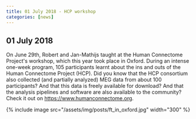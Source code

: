 ```yaml
---
title: 01 July 2018 - HCP workshop
categories: [news]
---
```


## 01 July 2018

On June 29th, Robert and Jan-Mathijs taught at the Human Connectome Project's workshop, which this year took place in Oxford. During an intense one-week program, 105 participants learnt about the ins and outs of the Human Connectome Project (HCP). Did you know that the HCP consortium also collected (and partially analyzed) MEG data from about 100 participants? And that this data is freely available for download? And that the analysis pipelines and software are also available to the community? Check it out on <https://www.humanconnectome.org>.

{% include image src="/assets/img/posts/ft_in_oxford.jpg" width="300" %}
